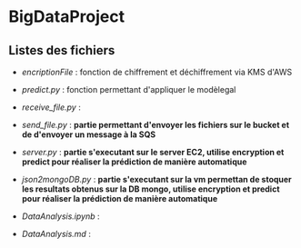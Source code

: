 # BigDataProject

## Listes des fichiers
- *encriptionFile* : fonction de chiffrement et déchiffrement via KMS d'AWS
- *predict.py* : fonction permettant d'appliquer le modèlegal


- *receive_file.py* :
- *send_file.py* : **partie permettant d'envoyer les fichiers sur le bucket et de d'envoyer un message à la SQS**
- *server.py* : **partie s'executant sur le server EC2, utilise encryption et predict pour réaliser la prédiction de manière automatique**
- *json2mongoDB.py* : **partie s'executant sur la vm permettan de stoquer les resultats obtenus sur la DB mongo, utilise encryption et predict pour réaliser la prédiction de manière automatique**


- *DataAnalysis.ipynb* :
- *DataAnalysis.md* :
